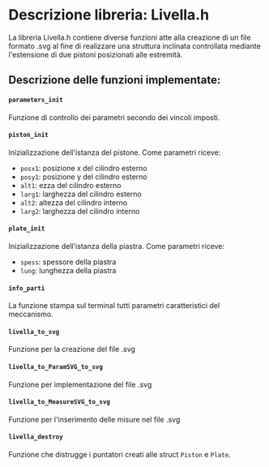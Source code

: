 # Descrizione libreria: Livella.h

La libreria Livella.h contiene diverse funzioni atte alla creazione di un file formato .svg al fine di realizzare una struttura inclinata controllata mediante l'estensione di due pistoni posizionati alle estremità.

## Descrizione delle funzioni implementate:


#### `parameters_init`
Funzione di controllo dei parametri secondo dei vincoli imposti.


#### `piston_init`
Inizializzazione dell'istanza del pistone. Come parametri riceve:
* `posx1`: posizione x del cilindro esterno
* `posy1`: posizione y del cilindro esterno
* `alt1`: ezza del cilindro esterno
* `larg1`: larghezza del cilindro esterno
* `alt2`: altezza del cilindro interno
* `larg2`: larghezza del cilindro interno


#### `plate_init`
Inizializzazione dell'istanza della piastra. Come parametri riceve:
* `spess`: spessore della piastra
* `lung`: lunghezza della piastra


#### `info_parti`
La funzione stampa sul terminal tutti parametri caratteristici del meccanismo.


#### `livella_to_svg`
Funzione per la creazione del file .svg


#### `livella_to_ParamSVG_to_svg`
Funzione per implementazione del file .svg


#### `livella_to_MeasureSVG_to_svg`
Funzione per l'inserimento delle misure nel file .svg


#### `livella_destroy`
Funzione che distrugge i puntatori creati alle struct `Piston` e `Plate`.

